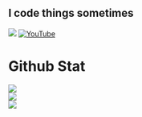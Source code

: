 
## I code things sometimes
[![](https://visitcount.itsvg.in/api?id=sobolevn&label=Profile%20Views&icon=0&pretty=true)](https://visitcount.itsvg.in)
[![YouTube](https://img.shields.io/badge/YouTube-%23FF0000.svg?logo=YouTube&logoColor=white)](https://youtube.com/@UCVYli9eds7UqGeGgHBP3C_Q) 

# Github Stat
![](https://github-readme-stats.vercel.app/api?username=AzurasDev&theme=prussian&hide_border=false&include_all_commits=true&count_private=true)<br/>
![](https://github-readme-streak-stats.herokuapp.com/?user=AzurasDev&theme=prussian&hide_border=false)<br/>
![](https://github-readme-stats.vercel.app/api/top-langs/?username=AzurasDev&theme=prussian&hide_border=false&include_all_commits=true&count_private=true&layout=compact)

